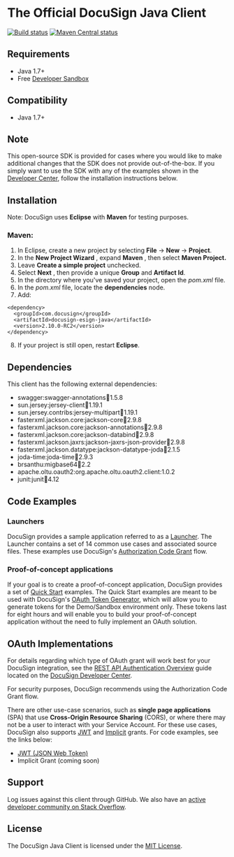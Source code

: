 # The Official DocuSign Java Client

[![Build status][travis-image]][travis-url]
[![Maven Central status][maven-image]][maven-url]

## Requirements

- Java 1.7+
- Free [Developer Sandbox](https://go.docusign.com/sandbox/productshot/?elqCampaignId=16531)

## Compatibility

- Java 1.7+

## Note

This open-source SDK is provided for cases where you would like to make additional changes that the SDK does not provide out-of-the-box. If you simply want to use the SDK with any of the examples shown in the [Developer Center](https://developers.docusign.com/esign-rest-api/code-examples), follow the installation instructions below.

## Installation

Note: DocuSign uses **Eclipse** with **Maven** for testing purposes.

### Maven:

1. In Eclipse, create a new project by selecting **File** -> **New** -> **Project**.
2. In the **New Project Wizard** , expand **Maven** , then select **Maven Project.**
3. Leave **Create a simple project** unchecked.
4. Select **Next** , then provide a unique **Group** and **Artifact Id**.
5. In the directory where you've saved your project, open the _pom.xml_ file.
6. In the _pom.xml_ file, locate the **dependencies** node.
7. Add:

```
<dependency>
  <groupId>com.docusign</groupId>
  <artifactId>docusign-esign-java</artifactId>
  <version>2.10.0-RC2</version>
</dependency>
```

8. If your project is still open, restart **Eclipse**.

## Dependencies

This client has the following external dependencies:

- swagger:swagger-annotations:jar:1.5.8
- sun.jersey:jersey-client:jar:1.19.1
- sun.jersey.contribs:jersey-multipart:jar:1.19.1
- fasterxml.jackson.core:jackson-core:jar:2.9.8
- fasterxml.jackson.core:jackson-annotations:jar:2.9.8
- fasterxml.jackson.core:jackson-databind:jar:2.9.8
- fasterxml.jackson.jaxrs:jackson-jaxrs-json-provider:jar:2.9.8
- fasterxml.jackson.datatype:jackson-datatype-joda:jar:2.1.5
- joda-time:joda-time:jar:2.9.3
- brsanthu:migbase64:jar:2.2
- apache.oltu.oauth2:org.apache.oltu.oauth2.client:1.0.2
- junit:junit:jar:4.12

## Code Examples

### Launchers

DocuSign provides a sample application referred to as a [Launcher](https://github.com/docusign/eg-03-java-auth-code-grant). The Launcher contains a set of 14 common use cases and associated source files. These examples use  DocuSign's [Authorization Code Grant](https://developers.docusign.com/esign-rest-api/guides/authentication/oauth2-code-grant) flow.

### Proof-of-concept applications

If your goal is to create a proof-of-concept application, DocuSign provides a set of [Quick Start](https://github.com/docusign/qs-java) examples. The Quick Start examples are meant to be used with DocuSign's [OAuth Token Generator](https://developers.docusign.com/oauth-token-generator), which will allow you to generate tokens for the Demo/Sandbox environment only. These tokens last for eight hours and will enable you to build your proof-of-concept application without the need to fully implement an OAuth solution.

## OAuth Implementations

For details regarding which type of OAuth grant will work best for your DocuSign integration, see the [REST API Authentication Overview](https://developers.docusign.com/esign-rest-api/guides/authentication) guide located on the [DocuSign Developer Center](https://developers.docusign.com/esign-rest-api/guides/authentication).

For security purposes, DocuSign recommends using the Authorization Code Grant flow.

There are other use-case scenarios, such as **single page applications** (SPA) that use **Cross-Origin Resource Sharing** (CORS), or where there may not be a user to interact with your Service Account. For these use cases, DocuSign also supports [JWT](https://developers.docusign.com/esign-rest-api/guides/authentication/oauth2-jsonwebtoken) and [Implicit](https://developers.docusign.com/esign-rest-api/guides/authentication/oauth2-implicit) grants. For code examples, see the links below:

- [JWT (JSON Web Token)](https://github.com/docusign/eg-01-java-jwt)
- Implicit Grant (coming soon)

## Support

Log issues against this client through GitHub. We also have an [active developer community on Stack Overflow](https://stackoverflow.com/questions/tagged/docusignapi).

## License

The DocuSign Java Client is licensed under the [MIT License](https://github.com/docusign/docusign-java-client/blob/master/LICENSE).


[travis-image]: https://img.shields.io/travis/docusign/docusign-java-client.svg?style=flat
[travis-url]: https://travis-ci.org/docusign/docusign-java-client
[maven-image]: https://img.shields.io/maven-central/v/com.docusign/docusign-esign-java.svg?style=flat
[maven-url]: https://search.maven.org/#search%7Cga%7C1%7Cg%3A%22com.docusign%22

